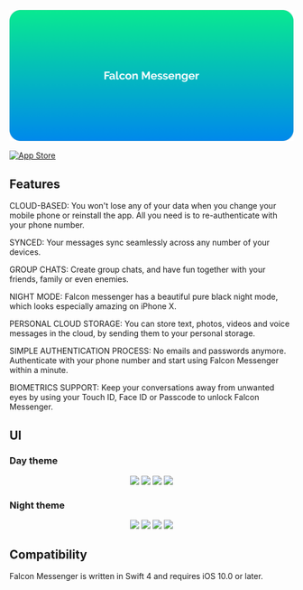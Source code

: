 
<p align="center">
 <img src="https://raw.githubusercontent.com/RMizin/FalconMessenger/master/Screenshots/gitTitle.png" />
</p> 
<a target="_blank" href="https://itunes.apple.com/app/id1313765714"><img src="http://www.binpress.com/uploads/store33364/itunes-app-store-logo.png" width="290" height="100" alt="App Store" /></a>

## Features

CLOUD-BASED: You won't lose any of your data when you change your mobile phone or reinstall the app. All you need is to re-authenticate with your phone number.

SYNCED: Your messages sync seamlessly across any number of your devices.

GROUP CHATS: Create group chats, and have fun together with your friends, family or even enemies.

NIGHT MODE: Falcon messenger has a beautiful pure black night mode, which looks especially amazing on iPhone X.

PERSONAL CLOUD STORAGE: You can store text, photos, videos and voice messages in the cloud, by sending them to your personal storage.

SIMPLE AUTHENTICATION PROCESS: No emails and passwords anymore. Authenticate with your phone number and start using Falcon Messenger within a minute.

BIOMETRICS SUPPORT: Keep your conversations away from unwanted eyes by using your Touch ID, Face ID or Passcode to unlock Falcon Messenger.

## UI
### Day theme
<p align="center">
 <img src="https://raw.githubusercontent.com/RMizin/Falcon/master/Screenshots/5.8LightContacts.jpg?token=ASVYwuF9HmCxhU91WFATXbrvwgamIiK9ks5bC8HzwA%3D%3D" width="215"/>
 <img src="https://raw.githubusercontent.com/RMizin/Falcon/master/Screenshots/5.8LightChats.jpg?token=ASVYwhrMIqe5MUCbTSV643VeBRHmwF4kks5bC8HwwA%3D%3D" width="215"/>
 <img src="https://raw.githubusercontent.com/RMizin/Falcon/master/Screenshots/5.8LightGroupChat.jpg?token=ASVYwgWHiJ19KL3WjlwToqpfGWkJPyP9ks5bC8H1wA%3D%3D" width="215"/>
 <img src="https://raw.githubusercontent.com/RMizin/Falcon/master/Screenshots/5.8LightSettings.jpg?token=ASVYwjNLqOOCdrI9k7hP2uSqtlRsAvYKks5bC8H3wA%3D%3D" width="215"/>
</p>

### Night theme
<p align="center">
 <img src="https://raw.githubusercontent.com/RMizin/Falcon/master/Screenshots/5.8DarkContacts.jpg?token=ASVYwkvVBSOiHuzXuU3tytgeA4PIgNqMks5bC8EDwA%3D%3D" width="215"/>
 <img src="https://raw.githubusercontent.com/RMizin/Falcon/master/Screenshots/5.8DarkChats.jpg?token=ASVYwqIO4Sl1QYysco-uIx0e_4Itf11vks5bC8BkwA%3D%3D" width="215"/>
 <img src="https://raw.githubusercontent.com/RMizin/Falcon/master/Screenshots/5.8DarkGroupChat.jpg?token=ASVYwkOJq8hBZ_UmSNblfRBIYrS9rdT5ks5bC8EjwA%3D%3D" width="215"/>
 <img src="https://raw.githubusercontent.com/RMizin/Falcon/master/Screenshots/5.8DarkSettings.jpg?token=ASVYwjnRsOhTiipDxu-RDJoMdDsVDYqyks5bC8EmwA%3D%3D" width="215"/>
</p> 

## Compatibility
Falcon Messenger is written in Swift 4 and requires iOS 10.0 or later.

